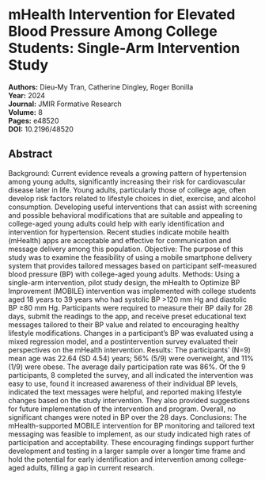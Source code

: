 # mHealth Intervention for Elevated Blood Pressure Among College Students: Single-Arm Intervention Study

**Authors:** Dieu-My Tran, Catherine Dingley, Roger Bonilla  
**Year:** 2024  
**Journal:** JMIR Formative Research  
**Volume:** 8  
**Pages:** e48520  
**DOI:** 10.2196/48520  

## Abstract
Background: Current evidence reveals a growing pattern of hypertension among young adults, significantly increasing their risk for cardiovascular disease later in life. Young adults, particularly those of college age, often develop risk factors related to lifestyle choices in diet, exercise, and alcohol consumption. Developing useful interventions that can assist with screening and possible behavioral modifications that are suitable and appealing to college-aged young adults could help with early identification and intervention for hypertension. Recent studies indicate mobile health (mHealth) apps are acceptable and effective for communication and message delivery among this population.
Objective: The purpose of this study was to examine the feasibility of using a mobile smartphone delivery system that provides tailored messages based on participant self-measured blood pressure (BP) with college-aged young adults.
Methods: Using a single-arm intervention, pilot study design, the mHealth to Optimize BP Improvement (MOBILE) intervention was implemented with college students aged 18 years to 39 years who had systolic BP >120 mm Hg and diastolic BP ≥80 mm Hg. Participants were required to measure their BP daily for 28 days, submit the readings to the app, and receive preset educational text messages tailored to their BP value and related to encouraging healthy lifestyle modifications. Changes in a participant’s BP was evaluated using a mixed regression model, and a postintervention survey evaluated their perspectives on the mHealth intervention.
Results: The participants’ (N=9) mean age was 22.64 (SD 4.54) years; 56% (5/9) were overweight, and 11% (1/9) were obese. The average daily participation rate was 86%. Of the 9 participants, 8 completed the survey, and all indicated the intervention was easy to use, found it increased awareness of their individual BP levels, indicated the text messages were helpful, and reported making lifestyle changes based on the study intervention. They also provided suggestions for future implementation of the intervention and program. Overall, no significant changes were noted in BP over the 28 days.
Conclusions: The mHealth-supported MOBILE intervention for BP monitoring and tailored text messaging was feasible to implement, as our study indicated high rates of participation and acceptability. These encouraging findings support further development and testing in a larger sample over a longer time frame and hold the potential for early identification and intervention among college-aged adults, filling a gap in current research.

